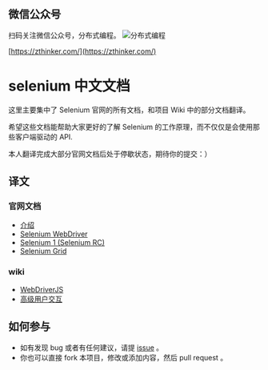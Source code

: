## 微信公众号

扫码关注微信公众号，分布式编程。
![分布式编程](http://www.images.mdan.top/qrcode_for_gh_1e2587cc42b1_258_1587996055777.jpg)

[https://zthinker.com/](https://zthinker.com/)

# selenium 中文文档

这里主要集中了 Selenium 官网的所有文档，和项目 Wiki 中的部分文档翻译。

希望这些文档能帮助大家更好的了解 Selenium 的工作原理，而不仅仅是会使用那些客户端驱动的 API.

本人翻译完成大部分官网文档后处于停歇状态，期待你的提交：）
## 译文

### 官网文档

- [介绍](https://github.com/fool2fish/selenium-doc/blob/master/official-site/introduction.md)
- [Selenium WebDriver](https://github.com/fool2fish/selenium-doc/blob/master/official-site/selenium-web-driver.md)
- [Selenium 1 (Selenium RC)](https://github.com/fool2fish/selenium-doc/blob/master/official-site/selenium-1.md)
- [Selenium Grid](https://github.com/fool2fish/selenium-doc/blob/master/official-site/selenium-grid.md)

### wiki

- [WebDriverJS](https://github.com/fool2fish/selenium-doc/blob/master/wiki/web-driver-js.md)
- [高级用户交互](https://github.com/fool2fish/selenium-doc/blob/master/wiki/advanced-user-interactions.md)

## 如何参与

- 如有发现 bug 或者有任何建议，请提 [issue](https://github.com/fool2fish/selenium-doc/issues/new) 。
- 你也可以直接 fork 本项目，修改或添加内容，然后 pull request 。
